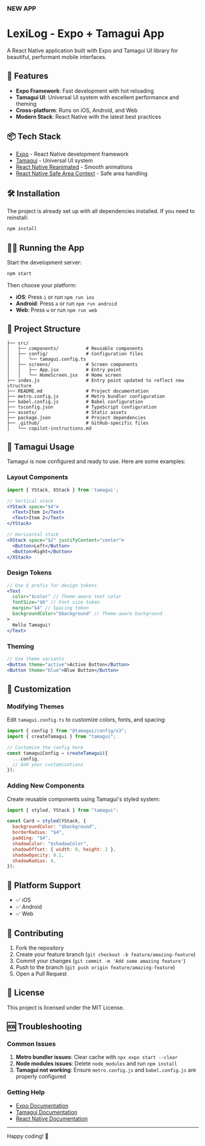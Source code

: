 ### NEW APP

# LexiLog - Expo + Tamagui App

A React Native application built with Expo and Tamagui UI library for beautiful, performant mobile interfaces.

## 🚀 Features

- **Expo Framework**: Fast development with hot reloading
- **Tamagui UI**: Universal UI system with excellent performance and theming
- **Cross-platform**: Runs on iOS, Android, and Web
- **Modern Stack**: React Native with the latest best practices

## 📦 Tech Stack

- [Expo](https://expo.dev/) - React Native development framework
- [Tamagui](https://tamagui.dev/) - Universal UI system
- [React Native Reanimated](https://docs.swmansion.com/react-native-reanimated/) - Smooth animations
- [React Native Safe Area Context](https://github.com/th3rdwave/react-native-safe-area-context) - Safe area handling

## 🛠️ Installation

The project is already set up with all dependencies installed. If you need to reinstall:

```bash
npm install
```

## 🏃‍♂️ Running the App

Start the development server:

```bash
npm start
```

Then choose your platform:

- **iOS**: Press `i` or run `npm run ios`
- **Android**: Press `a` or run `npm run android`
- **Web**: Press `w` or run `npm run web`

## 📁 Project Structure

```
├── src/
│   ├── components/          # Reusable components
│   ├── config/              # Configuration files
│   │   └── tamagui.config.ts
│   ├── screens/             # Screen components
│   │   ├── App.jsx          # Entry point
│   │   └── HomeScreen.jsx   # Home screen
├── index.js                 # Entry point updated to reflect new structure
├── README.md                # Project documentation
├── metro.config.js          # Metro bundler configuration
├── babel.config.js          # Babel configuration
├── tsconfig.json            # TypeScript configuration
├── assets/                  # Static assets
├── package.json             # Project dependencies
├── .github/                 # GitHub-specific files
│   └── copilot-instructions.md
```

## 🎨 Tamagui Usage

Tamagui is now configured and ready to use. Here are some examples:

### Layout Components

```jsx
import { YStack, XStack } from 'tamagui';

// Vertical stack
<YStack space="$4">
  <Text>Item 1</Text>
  <Text>Item 2</Text>
</YStack>

// Horizontal stack
<XStack space="$2" justifyContent="center">
  <Button>Left</Button>
  <Button>Right</Button>
</XStack>
```

### Design Tokens

```jsx
// Use $ prefix for design tokens
<Text
  color="$color" // Theme-aware text color
  fontSize="$6" // Font size token
  margin="$4" // Spacing token
  backgroundColor="$background" // Theme-aware background
>
  Hello Tamagui!
</Text>
```

### Theming

```jsx
// Use theme variants
<Button theme="active">Active Button</Button>
<Button theme="blue">Blue Button</Button>
```

## 🌈 Customization

### Modifying Themes

Edit `tamagui.config.ts` to customize colors, fonts, and spacing:

```typescript
import { config } from "@tamagui/config/v3";
import { createTamagui } from "tamagui";

// Customize the config here
const tamaguiConfig = createTamagui({
  ...config,
  // Add your customizations
});
```

### Adding New Components

Create reusable components using Tamagui's styled system:

```jsx
import { styled, YStack } from "tamagui";

const Card = styled(YStack, {
  backgroundColor: "$background",
  borderRadius: "$4",
  padding: "$4",
  shadowColor: "$shadowColor",
  shadowOffset: { width: 0, height: 2 },
  shadowOpacity: 0.1,
  shadowRadius: 4,
});
```

## 📱 Platform Support

- ✅ iOS
- ✅ Android
- ✅ Web

## 🤝 Contributing

1. Fork the repository
2. Create your feature branch (`git checkout -b feature/amazing-feature`)
3. Commit your changes (`git commit -m 'Add some amazing feature'`)
4. Push to the branch (`git push origin feature/amazing-feature`)
5. Open a Pull Request

## 📄 License

This project is licensed under the MIT License.

## 🆘 Troubleshooting

### Common Issues

1. **Metro bundler issues**: Clear cache with `npx expo start --clear`
2. **Node modules issues**: Delete `node_modules` and run `npm install`
3. **Tamagui not working**: Ensure `metro.config.js` and `babel.config.js` are properly configured

### Getting Help

- [Expo Documentation](https://docs.expo.dev/)
- [Tamagui Documentation](https://tamagui.dev/docs)
- [React Native Documentation](https://reactnative.dev/docs/getting-started)

---

Happy coding! 🎉

